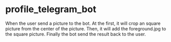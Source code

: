 # profile_telegram_bot
When the user send a picture to the bot. At the first, it will crop an square picture from the center of the picture. Then, it will add the foreground.jpg to the square picture.
Finally the bot send the result back to the user.
